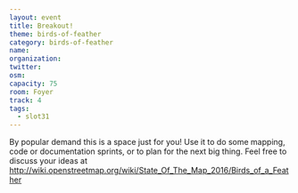 ```yaml
---
layout: event
title: Breakout!
theme: birds-of-feather
category: birds-of-feather
name: 
organization: 
twitter:
osm:
capacity: 75
room: Foyer
track: 4
tags:
  - slot31
---
```

By popular demand this is a space just for you! Use it to do some mapping, code or documentation sprints, or to plan for the next big thing. Feel free to discuss your ideas at http://wiki.openstreetmap.org/wiki/State_Of_The_Map_2016/Birds_of_a_Feather
